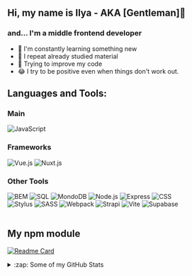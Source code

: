 ## Hi, my name is Ilya - AKA [GentIeman]🎩

### and... I'm a middle frontend developer

- 📖 I'm constantly learning something new
- 🤔 I repeat already studied material
- 🔧 Trying to improve my code
- 😂 I try to be positive even when things don't work out.

## Languages and Tools:

### Main

![JavaScript](https://img.shields.io/badge/-JavaScript-1e272e?style=for-the-badge&logo=JavaScript)

### Frameworks

![Vue.js](https://img.shields.io/badge/-Vue.js-1e272e?style=for-the-badge&logo=vuedotjs) ![Nuxt.js](https://img.shields.io/badge/-Nuxt.js-1e272e?style=for-the-badge&logo=nuxtdotjs)

### Other Tools

![BEM](https://img.shields.io/badge/-BEM-1e272e?style=for-the-badge&logo=bem) ![SQL](https://img.shields.io/badge/-SQL-1e272e?style=for-the-badge&logo=mysql) 
![MondoDB](https://img.shields.io/badge/-MongoDB-1e272e?style=for-the-badge&logo=mongodb)
![Node.js](https://img.shields.io/badge/-Node.js-1e272e?style=for-the-badge&logo=nodedotjs) ![Express](https://img.shields.io/badge/-Express-1e272e?style=for-the-badge&logo=express) ![CSS](https://img.shields.io/badge/-CSS-1e272e?style=for-the-badge&logo=css3&logoColor=1572B6)<br >
![Stylus](https://img.shields.io/badge/-Stylus-1e272e?style=for-the-badge&logo=Stylus) ![SASS](https://img.shields.io/badge/-SCSS-1e272e?style=for-the-badge&logo=sass) ![Webpack](https://img.shields.io/badge/-Webpack-1e272e?style=for-the-badge&logo=webpack) ![Strapi](https://img.shields.io/badge/-Strapi-1e272e?style=for-the-badge&logo=strapi) ![Vite](https://img.shields.io/badge/-Vite-1e272e?style=for-the-badge&logo=vite) ![Supabase](https://img.shields.io/badge/-Supabase-1e272e?style=for-the-badge&logo=supabase) 
<br />
<br />

## My npm module 
[![Readme Card](https://github-readme-stats.vercel.app/api/pin/?username=GentIeman&repo=v-month-picker&show_owner=true)](https://github.com/GentIeman/v-month-picker)

<details>
  <summary>:zap: Some of my GitHub Stats</summary>
  <br />
  <img alt="Most Used Language" src="https://github-readme-stats.vercel.app/api/top-langs/?username=GentIeman&layout=compact" />
  <br />
  <br />
  <img alt="GitHub Stats" src="https://github-readme-stats.vercel.app/api?username=GentIeman&show_icons=true&hide_title=true&hide=issues,contribs" />
</details>

